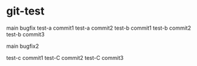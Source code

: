 # git-test


main bugfix
test-a commit1
test-a commit2
test-b commit1
test-b commit2
test-b commit3

main bugfix2

test-c commit1
test-C commit2
test-C commit3